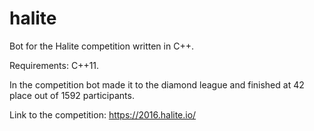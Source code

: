 # halite
Bot for the Halite competition written in C++.

Requirements: C++11.

In the competition bot made it to the diamond league and finished at 42 place out of 1592 participants.

Link to the competition: https://2016.halite.io/
